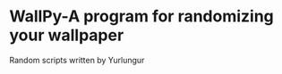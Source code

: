 WallPy-A program for randomizing your wallpaper
=================

Random scripts written by Yurlungur